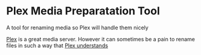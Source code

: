 Plex Media Preparatation Tool
=============================

A tool for renaming media so Plex will handle them nicely

[Plex](https://plex.tv/) is a great media server. However it can sometimes be a pain to rename files in such a way that [Plex understands](https://support.plex.tv/hc/en-us/categories/200028098-Media-Preparation)
